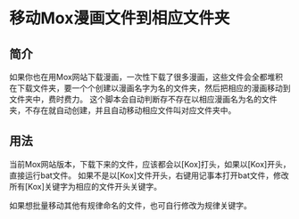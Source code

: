 # 移动Mox漫画文件到相应文件夹

## 简介

如果你也在用Mox网站下载漫画，一次性下载了很多漫画，这些文件会全都堆积在下载文件夹，要一个个创建以漫画名字为名的文件夹，然后把相应的漫画移动到文件夹中，费时费力。
这个脚本会自动判断存不存在以相应漫画名为名的文件夹，不存在就自动创建，并且自动移动相应文件叫对应文件夹中。

## 用法

当前Mox网站版本，下载下来的文件，应该都会以[Kox]打头，如果以[Kox]开头，直接运行bat文件。
如果不是以[Kox]文件开头，右键用记事本打开bat文件，修改所有[Kox]关键字为相应的文件开头关键字。

如果想批量移动其他有规律命名的文件，也可自行修改为规律关键字。
